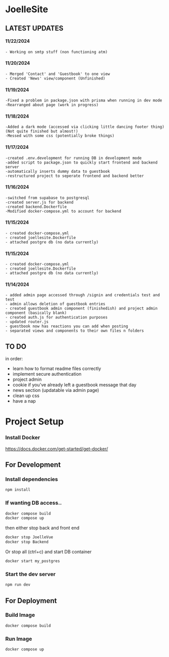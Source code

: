 # JoelleSite

## LATEST UPDATES

#### 11/22/2024
    - Working on smtp stuff (non functioning atm)

#### 11/20/2024
    - Merged 'Contact' and 'Guestbook' to one view
    - Created 'News' view/component (Unfinished)

#### 11/19/2024
    -Fixed a problem in package.json with prisma when running in dev mode
    -Rearranged about page (work in progress)

#### 11/18/2024
    -Added a dark mode (accessed via clicking little dancing footer thing) (Not quite finished but almost!)
    -Messed with some css (potentially broke things)

#### 11/17/2024
    -created .env.development for running DB in development mode
    -added script to package.json to quickly start frontend and backend server
    -automatically inserts dummy data to guestbook
    -restructured project to seperate frontend and backend better

#### 11/16/2024
    -switched from supabase to postgresql
    -created server.js for backend
    -created backend.Dockerfile
    -Modified docker-compose.yml to account for backend

#### 11/15/2024
    - created docker-compose.yml
    - created joellesite.Dockerfile
    - attached postgre db (no data currently)

#### 11/15/2024
    - created docker-compose.yml
    - created joellesite.Dockerfile
    - attached postgre db (no data currently)

#### 11/14/2024
    - added admin page accessed through /signin and credentials test and test
    - admin allows deletion of guestbook entries
    - created guestbook admin component (finishedish) and project admin component (basically blank)
    - created auth.js for authentication purposes
    - updated router.js
    - guestbook now has reactions you can add when posting
    - separated views and components to their own files n folders

## TO DO

in order:

- learn how to format readme files correctly
- implement secure authentication
- project admin
- cookie if you've already left a guestbook message that day
- news section (updatable via admin page)
- clean up css
- have a nap

# Project Setup

### Install Docker

https://docs.docker.com/get-started/get-docker/

## For Development

### Install dependencies

```sh
npm install
```

### If wanting DB access..

```sh
docker compose build
docker compose up
```

then either stop back and front end 

```sh
docker stop JoelleVue
docker stop Backend
```

Or stop all (ctrl+c) and start DB container

```sh
docker start my_postgres
```

### Start the dev server

```sh
npm run dev
```

## For Deployment

### Build Image

```sh
docker compose build
```

### Run Image

```sh
docker compose up
```
